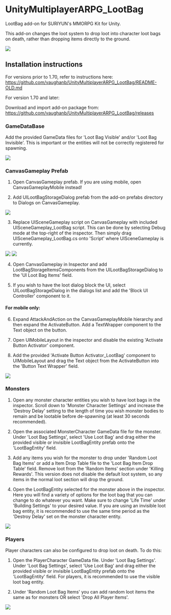 # UnityMultiplayerARPG_LootBag
LootBag add-on for SURIYUN's MMORPG Kit for Unity.

This add-on changes the loot system to drop loot into character loot bags on death, rather than dropping items directly to the ground. 

![](Screenshots/LootBag.png)

## Installation instructions
For versions prior to 1.70, refer to instructions here: https://github.com/vaughanb/UnityMultiplayerARPG_LootBag/README-OLD.md

For version 1.70 and later:

Download and import add-on package from: https://github.com/vaughanb/UnityMultiplayerARPG_LootBag/releases

### GameDataBase
Add the provided GameData files for 'Loot Bag Visible' and/or 'Loot Bag Invisible'. This is important or the entities will not be correctly registered for spawning.

![](Screenshots/GameDatabaseLootBagItems.png)

### CanvasGameplay Prefab
1. Open CanvasGameplay prefab. If you are using mobile, open CanvasGameplayMobile instead!

2. Add UILootBagStorageDialog prefab from the add-on prefabs directory to Dialogs on CanvasGameplay.

![](Screenshots/CanvasGameplay_Dialogs.png)

3. Replace UISceneGameplay script on CanvasGameplay with included UISceneGameplay_LootBag script. This can be done by selecting Debug mode at the top-right of the inspector. Then simply drag UISceneGameplay_LootBag.cs onto 'Script' where UISceneGameplay is currently.

![](Screenshots/CanvasGameplayDebugMode.png)
![](Screenshots/CanvasGameplayScriptReplace.png)

4. Open CanvasGameplay in Inspector and add LootBagStorageItemsComponents from the UILootBagStorageDialog to the 'UI Loot Bag Items' field.

5. If you wish to have the loot dialog block the UI, select UILootBagStorageDialog in the dialogs list and add the 'Block UI Controller' component to it.

#### For mobile only: 
6. Expand AttackAndAction on the CanvasGameplayMobile hierarchy and then expand the ActivateButton. Add a TextWrapper component to the Text object on the button.

7. Open UIMobileLayout in the inspector and disable the existing 'Activate Button Activator' component.

8. Add the provided 'Activate Button Activator_LootBag' component to UIMobileLayout and drag the Text object from the ActivateButton into the 'Button Text Wrapper' field.

![](Screenshots/UIMobileLayout.png)


### Monsters
1. Open any monster character entities you wish to have loot bags in the inspector. Scroll down to 'Monster Character Settings' and increase the 'Destroy Delay' setting to the length of time you wish monster bodies to remain and be lootable before de-spawning (at least 30 seconds recommended).

2. Open the associated MonsterCharacter GameData file for the monster. Under 'Loot Bag Settings', select 'Use Loot Bag' and drag either the provided visible or invisible LootBagEntity prefab onto the 'LootBagEntity' field. 

3. Add any items you wish for the monster to drop under 'Random Loot Bag Items' or add a Item Drop Table file to the 'Loot Bag Item Drop Table' field. Remove loot from the 'Random Items' section under 'Killing Rewards'. This version does not disable the default loot system, so any items in the normal loot section will drop the ground.

4. Open the LootBagEntity selected for the monster above in the inspector. Here you will find a variety of options for the loot bag that you can change to do whatever you want. Make sure to change 'Life Time' under 'Building Settings' to your desired value. If you are using an invisible loot bag entity, it is recommended to use the same time period as the 'Destroy Delay' set on the monster character entity.

![](Screenshots/MonsterCharacterLootSettings.png)

### Players
Player characters can also be configured to drop loot on death. To do this:

1. Open the PlayerCharacter GameData file. Under 'Loot Bag Settings'. Under 'Loot Bag Settings', select 'Use Loot Bag' and drag either the provided visible or invisible LootBagEntity prefab onto the 'LootBagEntity' field. For players, it is recommended to use the visible loot bag entity.

2. Under 'Random Loot Bag Items' you can add random loot items the same as for monsters OR select 'Drop All Player Items'.

![](Screenshots/PlayerCharacterLootSettings.png)

